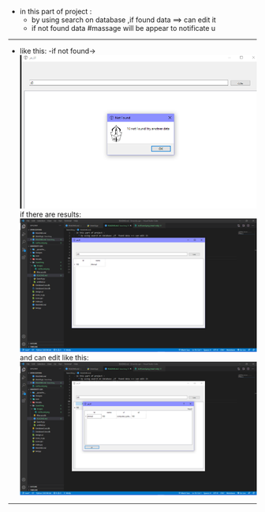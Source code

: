 - in this part of project :
    * by using search on database ,if  found data ==> can edit it 
    * if not found data #massage will be appear to notificate u
--------------------------------------------------------------------------------------------
* like this:
  -if not found->
![not found](https://github.com/AHMEDGHANEM404/Unversity-gui-/blob/main/Searching/images/notfound.png?raw=true)
    if there are results:
![searching result](https://github.com/AHMEDGHANEM404/Unversity-gui-/blob/main/Searching/images/found.png?raw=true)
and can edit like this:
![Seaching](https://github.com/AHMEDGHANEM404/Unversity-gui-/blob/main/Searching/images/edit.png?raw=true)
---------------------------------------------------------------------------------------------------







